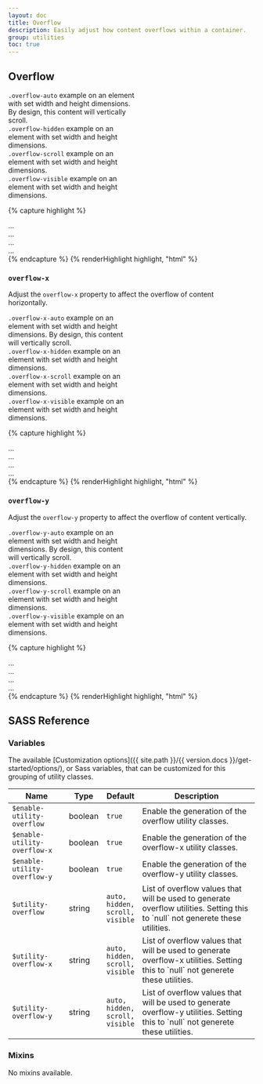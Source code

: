 ```yaml
---
layout: doc
title: Overflow
description: Easily adjust how content overflows within a container.
group: utilities
toc: true
---
```


## Overflow

<div class="cf-example d-md-flex">
  <div class="overflow-auto p-1 mb-1 mb-md-0 me-md-1 bg-light" style="max-width: 260px; max-height: 100px;">
    <code>.overflow-auto</code> example on an element with set width and height dimensions. By design, this content will vertically scroll.
  </div>
  <div class="overflow-hidden p-1 mb-1 mb-md-0 me-md-1 bg-light" style="max-width: 260px; max-height: 100px;">
    <code>.overflow-hidden</code> example on an element with set width and height dimensions.
  </div>
  <div class="overflow-scroll p-1 mb-1 mb-md-0 me-md-1 bg-light" style="max-width: 260px; max-height: 100px;">
    <code>.overflow-scroll</code> example on an element with set width and height dimensions.
  </div>
  <div class="overflow-visible p-1 bg-light" style="max-width: 260px; max-height: 100px;">
    <code>.overflow-visible</code> example on an element with set width and height dimensions.
  </div>
</div>

{% capture highlight %}
<div class="overflow-auto">...</div>
<div class="overflow-hidden">...</div>
<div class="overflow-scroll">...</div>
<div class="overflow-visible">...</div>
{% endcapture %}
{% renderHighlight highlight, "html" %}

### `overflow-x`

Adjust the `overflow-x` property to affect the overflow of content horizontally.

<div class="cf-example d-md-flex">
  <div class="overflow-x-auto p-1 mb-1 mb-md-0 me-md-1 bg-light" style="max-width: 260px; max-height: 100px;">
    <code>.overflow-x-auto</code> example on an element with set width and height dimensions. By design, this content will vertically scroll.
  </div>
  <div class="overflow-x-hidden p-1 mb-1 mb-md-0 me-md-1 bg-light" style="max-width: 260px; max-height: 100px;">
    <code>.overflow-x-hidden</code> example on an element with set width and height dimensions.
  </div>
  <div class="overflow-x-scroll p-1 mb-1 mb-md-0 me-md-1 bg-light" style="max-width: 260px; max-height: 100px;">
    <code>.overflow-x-scroll</code> example on an element with set width and height dimensions.
  </div>
  <div class="overflow-x-visible p-1 bg-light" style="max-width: 260px; max-height: 100px;">
    <code>.overflow-x-visible</code> example on an element with set width and height dimensions.
  </div>
</div>

{% capture highlight %}
<div class="overflow-x-auto">...</div>
<div class="overflow-x-hidden">...</div>
<div class="overflow-x-scroll">...</div>
<div class="overflow-x-visible">...</div>
{% endcapture %}
{% renderHighlight highlight, "html" %}

### `overflow-y`

Adjust the `overflow-y` property to affect the overflow of content vertically.

<div class="cf-example d-md-flex">
  <div class="overflow-y-auto p-1 mb-1 mb-md-0 me-md-1 bg-light" style="max-width: 260px; max-height: 100px;">
    <code>.overflow-y-auto</code> example on an element with set width and height dimensions. By design, this content will vertically scroll.
  </div>
  <div class="overflow-y-hidden p-1 mb-1 mb-md-0 me-md-1 bg-light" style="max-width: 260px; max-height: 100px;">
    <code>.overflow-y-hidden</code> example on an element with set width and height dimensions.
  </div>
  <div class="overflow-y-scroll p-1 mb-1 mb-md-0 me-md-1 bg-light" style="max-width: 260px; max-height: 100px;">
    <code>.overflow-y-scroll</code> example on an element with set width and height dimensions.
  </div>
  <div class="overflow-y-visible p-1 bg-light" style="max-width: 260px; max-height: 100px;">
    <code>.overflow-y-visible</code> example on an element with set width and height dimensions.
  </div>
</div>

{% capture highlight %}
<div class="overflow-y-auto">...</div>
<div class="overflow-y-hidden">...</div>
<div class="overflow-y-scroll">...</div>
<div class="overflow-y-visible">...</div>
{% endcapture %}
{% renderHighlight highlight, "html" %}

## SASS Reference

### Variables

The available [Customization options]({{ site.path }}/{{ version.docs }}/get-started/options/), or Sass variables, that can be customized for this grouping of utility classes.

<div class="table-scroll">
  <table class="table table-bordered table-striped">
    <thead>
      <tr>
        <th style="width: 100px;">Name</th>
        <th style="width: 50px;">Type</th>
        <th style="width: 50px;">Default</th>
        <th>Description</th>
      </tr>
    </thead>
    <tbody>
      <tr>
        <td><code>$enable-utility-overflow</code></td>
        <td>boolean</td>
        <td><code>true</code></td>
        <td>
          Enable the generation of the overflow utility classes.
        </td>
      </tr>
      <tr>
        <td><code>$enable-utility-overflow-x</code></td>
        <td>boolean</td>
        <td><code>true</code></td>
        <td>
          Enable the generation of the overflow-x utility classes.
        </td>
      </tr>
      <tr>
        <td><code>$enable-utility-overflow-y</code></td>
        <td>boolean</td>
        <td><code>true</code></td>
        <td>
          Enable the generation of the overflow-y utility classes.
        </td>
      </tr>
      <tr>
        <td><code>$utility-overflow</code></td>
        <td>string</td>
        <td><code>auto, hidden, scroll, visible</code></td>
        <td>
          List of overflow values that will be used to generate overflow utilities.  Setting this to `null` not generete these utilities.
        </td>
      </tr>
      <tr>
        <td><code>$utility-overflow-x</code></td>
        <td>string</td>
        <td><code>auto, hidden, scroll, visible</code></td>
        <td>
          List of overflow values that will be used to generate overflow-x utilities.  Setting this to `null` not generete these utilities.
        </td>
      </tr>
      <tr>
        <td><code>$utility-overflow-y</code></td>
        <td>string</td>
        <td><code>auto, hidden, scroll, visible</code></td>
        <td>
          List of overflow values that will be used to generate overflow-y utilities.  Setting this to `null` not generete these utilities.
        </td>
      </tr>
    </tbody>
  </table>
</div>

### Mixins

No mixins available.
